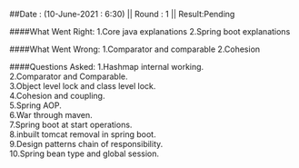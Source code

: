 ##Date : (10-June-2021 : 6:30) || Round : 1 || Result:Pending

####What Went Right:
1.Core java explanations 
2.Spring boot explanations

####What Went Wrong:
1.Comparator and comparable
2.Cohesion 

####Questions Asked: 
1.Hashmap internal working.  
2.Comparator and Comparable.  
3.Object level lock and class level lock.  
4.Cohesion and coupling.  
5.Spring AOP.  
6.War through maven.  
7.Spring boot at start operations.  
8.inbuilt tomcat removal in spring boot.  
9.Design patterns chain of responsibility.  
10.Spring bean type and global session.